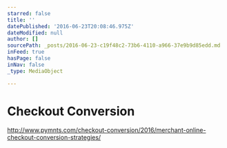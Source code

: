 ```yaml
---
starred: false
title: ''
datePublished: '2016-06-23T20:08:46.975Z'
dateModified: null
author: []
sourcePath: _posts/2016-06-23-c19f48c2-73b6-4110-a966-37e9b9d85edd.md
inFeed: true
hasPage: false
inNav: false
_type: MediaObject

---
```

# Checkout Conversion

http://www.pymnts.com/checkout-conversion/2016/merchant-online-checkout-conversion-strategies/